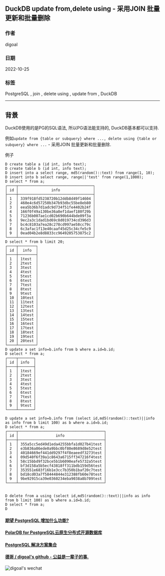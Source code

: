 ## DuckDB update from,delete using - 采用JOIN 批量更新和批量删除    
                        
### 作者                        
digoal                        
                        
### 日期                        
2022-10-25                       
                        
### 标签                        
PostgreSQL , join , delete using , update from , DuckDB         
                        
----                        
                        
## 背景           
DuckDB使用的是PG的SQL语法, 所以PG语法能支持的, DuckDB基本都可以支持.  
  
例如`update from {table or subquery} where ..., delete using {table or subquery} where ...` - 采用JOIN 批量更新和批量删除.  
  
例子  
  
```  
D create table a (id int, info text);  
D create table b (id int, info text);  
D insert into a select range, md5(random()::text) from range(1, 10);  
D insert into b select range, range||'test' from range(1,1000);  
D select * from a;  
┌────┬──────────────────────────────────┐  
│ id │               info               │  
├────┼──────────────────────────────────┤  
│ 1  │ 339f918fd5238720b12ddb8d49f14604 │  
│ 2  │ 460e4c6d57250b347b93dbc55be8eb80 │  
│ 3  │ eea5b36b7d1adc9d734f51fe4402b24f │  
│ 4  │ 166f0f49a130be36a8ef1daef180f29b │  
│ 5  │ 71236b007ae1cd02b690b644bde09f3a │  
│ 6  │ 9ec2a3c1dad1bd69c8d019734cd396d3 │  
│ 7  │ bc4c8103a7ea28c278cd997ae58cc79c │  
│ 8  │ 6c3afac1f13e40caaf45d25c34cfe5c9 │  
│ 9  │ 0ead04b2e8d8833cc9649205753875c2 │  
└────┴──────────────────────────────────┘  
D select * from b limit 20;  
┌────┬────────┐  
│ id │  info  │  
├────┼────────┤  
│ 1  │ 1test  │  
│ 2  │ 2test  │  
│ 3  │ 3test  │  
│ 4  │ 4test  │  
│ 5  │ 5test  │  
│ 6  │ 6test  │  
│ 7  │ 7test  │  
│ 8  │ 8test  │  
│ 9  │ 9test  │  
│ 10 │ 10test │  
│ 11 │ 11test │  
│ 12 │ 12test │  
│ 13 │ 13test │  
│ 14 │ 14test │  
│ 15 │ 15test │  
│ 16 │ 16test │  
│ 17 │ 17test │  
│ 18 │ 18test │  
│ 19 │ 19test │  
│ 20 │ 20test │  
└────┴────────┘  
D update a set info=b.info from b where a.id=b.id;  
D select * from a;  
┌────┬───────┐  
│ id │ info  │  
├────┼───────┤  
│ 1  │ 1test │  
│ 2  │ 2test │  
│ 3  │ 3test │  
│ 4  │ 4test │  
│ 5  │ 5test │  
│ 6  │ 6test │  
│ 7  │ 7test │  
│ 8  │ 8test │  
│ 9  │ 9test │  
└────┴───────┘  
  
D update a set info=b.info from (select id,md5(random()::text)||info as info from b limit 100) as b where a.id=b.id;  
D select * from a;  
┌────┬───────────────────────────────────────┐  
│ id │                 info                  │  
├────┼───────────────────────────────────────┤  
│ 1  │ 355a5cc5ed49d1eda4255bbfa1d027b41test │  
│ 2  │ e3b836a86ede0a9bbc0bf80e8689d8e52test │  
│ 3  │ 40184669ef441dd9297f4f8eaeedf3273test │  
│ 4  │ 09d540f6f39a1c8643a6715ff347216f4test │  
│ 5  │ 58c15bbd9f32bce5b1b6090eafe5732a5test │  
│ 6  │ bf3d158a5b5ecf43818ff311bdb159d56test │  
│ 7  │ 353551e683f16b1e3cc7b350b1baf20c7test │  
│ 8  │ bd18cd03a7f58444844e312388fb60e78test │  
│ 9  │ 9be92915ca39e0360234eba9038a8b709test │  
└────┴───────────────────────────────────────┘  
  
  
D delete from a using (select id,md5(random()::text)||info as info from b limit 100) as b where a.id=b.id;  
D select * from a;  
D   
```  
  
  
#### [期望 PostgreSQL 增加什么功能?](https://github.com/digoal/blog/issues/76 "269ac3d1c492e938c0191101c7238216")
  
  
#### [PolarDB for PostgreSQL云原生分布式开源数据库](https://github.com/ApsaraDB/PolarDB-for-PostgreSQL "57258f76c37864c6e6d23383d05714ea")
  
  
#### [PostgreSQL 解决方案集合](https://yq.aliyun.com/topic/118 "40cff096e9ed7122c512b35d8561d9c8")
  
  
#### [德哥 / digoal's github - 公益是一辈子的事.](https://github.com/digoal/blog/blob/master/README.md "22709685feb7cab07d30f30387f0a9ae")
  
  
![digoal's wechat](../pic/digoal_weixin.jpg "f7ad92eeba24523fd47a6e1a0e691b59")
  
